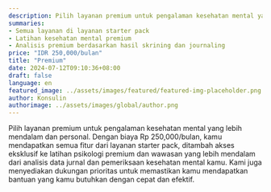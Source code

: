 ```yaml
---
description: Pilih layanan premium untuk pengalaman kesehatan mental yang lebih mendalam dan personal. Dengan biaya Rp 250,000/bulan, kamu mendapatkan semua fitur dari layanan starter pack, ditambah akses eksklusif ke latihan psikologi premium dan wawasan yang lebih mendalam dari analisis data jurnal dan pemeriksaan kesehatan mental kamu. Kami juga menyediakan dukungan prioritas untuk memastikan kamu mendapatkan bantuan yang kamu butuhkan dengan cepat dan efektif.
summaries:
- Semua layanan di layanan starter pack
- Latihan kesehatan mental premium
- Analisis premium berdasarkan hasil skrining dan journaling
price: "IDR 250,000/bulan"
title: "Premium"
date: 2024-07-12T09:10:36+08:00
draft: false
language: en
featured_image: ../assets/images/featured/featured-img-placeholder.png
author: Konsulin
authorimage: ../assets/images/global/author.png
---
```


Pilih layanan premium untuk pengalaman kesehatan mental yang lebih mendalam dan personal. Dengan biaya Rp 250,000/bulan, kamu mendapatkan semua fitur dari layanan starter pack, ditambah akses eksklusif ke latihan psikologi premium dan wawasan yang lebih mendalam dari analisis data jurnal dan pemeriksaan kesehatan mental kamu. Kami juga menyediakan dukungan prioritas untuk memastikan kamu mendapatkan bantuan yang kamu butuhkan dengan cepat dan efektif.
